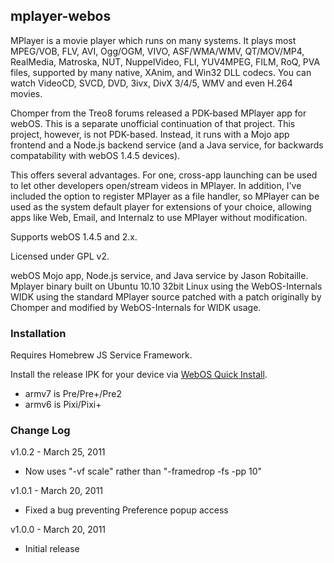 ## mplayer-webos

MPlayer is a movie player which runs on many systems. It plays most MPEG/VOB, FLV, AVI, Ogg/OGM, VIVO, ASF/WMA/WMV, QT/MOV/MP4, RealMedia, Matroska, NUT, NuppelVideo, FLI, YUV4MPEG, FILM, RoQ, PVA files, supported by many native, XAnim, and Win32 DLL codecs. You can watch VideoCD, SVCD, DVD, 3ivx, DivX 3/4/5, WMV and even H.264 movies.


Chomper from the Treo8 forums released a PDK-based MPlayer app for webOS. This is a separate unofficial continuation of that project. This project, however, is not PDK-based. Instead, it runs with a Mojo app frontend and a Node.js backend service (and a Java service, for backwards compatability with webOS 1.4.5 devices).

This offers several advantages. For one, cross-app launching can be used to let other developers open/stream videos in MPlayer. In addition, I've included the option to register MPlayer as a file handler, so MPlayer can be used as the system default player for extensions of your choice, allowing apps like Web, Email, and Internalz to use MPlayer without modification.

Supports webOS 1.4.5 and 2.x.

Licensed under GPL v2.

webOS Mojo app, Node.js service, and Java service by Jason Robitaille.
Mplayer binary built on Ubuntu 10.10 32bit Linux using the WebOS-Internals WIDK using the standard MPlayer source patched with a patch originally by Chomper and modified by WebOS-Internals for WIDK usage.

### Installation

Requires Homebrew JS Service Framework.

Install the release IPK for your device via [WebOS Quick Install](https://github.com/JayCanuck/webos-quick-install).

- armv7 is Pre/Pre+/Pre2
- armv6 is Pixi/Pixi+


### Change Log
v1.0.2 - March 25, 2011
- Now uses "-vf scale" rather than "-framedrop -fs -pp 10"

v1.0.1 - March 20, 2011
- Fixed a bug preventing Preference popup access

v1.0.0 - March 20, 2011
- Initial release